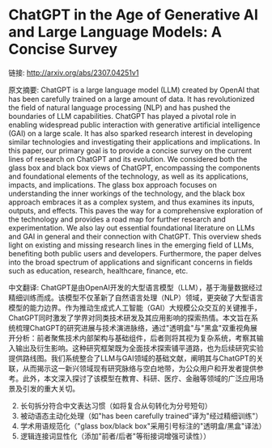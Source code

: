 # ChatGPT in the Age of Generative AI and Large Language Models: A Concise Survey

链接: http://arxiv.org/abs/2307.04251v1

原文摘要:
ChatGPT is a large language model (LLM) created by OpenAI that has been
carefully trained on a large amount of data. It has revolutionized the field of
natural language processing (NLP) and has pushed the boundaries of LLM
capabilities. ChatGPT has played a pivotal role in enabling widespread public
interaction with generative artificial intelligence (GAI) on a large scale. It
has also sparked research interest in developing similar technologies and
investigating their applications and implications. In this paper, our primary
goal is to provide a concise survey on the current lines of research on ChatGPT
and its evolution. We considered both the glass box and black box views of
ChatGPT, encompassing the components and foundational elements of the
technology, as well as its applications, impacts, and implications. The glass
box approach focuses on understanding the inner workings of the technology, and
the black box approach embraces it as a complex system, and thus examines its
inputs, outputs, and effects. This paves the way for a comprehensive
exploration of the technology and provides a road map for further research and
experimentation. We also lay out essential foundational literature on LLMs and
GAI in general and their connection with ChatGPT. This overview sheds light on
existing and missing research lines in the emerging field of LLMs, benefiting
both public users and developers. Furthermore, the paper delves into the broad
spectrum of applications and significant concerns in fields such as education,
research, healthcare, finance, etc.

中文翻译:
ChatGPT是由OpenAI开发的大型语言模型（LLM），基于海量数据经过精细训练而成。该模型不仅革新了自然语言处理（NLP）领域，更突破了大型语言模型的能力边界。作为推动生成式人工智能（GAI）大规模公众交互的关键推手，ChatGPT同时激发了学界对同类技术研发及其应用影响的探索热情。本文旨在系统梳理ChatGPT的研究进展与技术演进脉络，通过"透明盒"与"黑盒"双重视角展开分析：前者聚焦技术内部架构与基础组件，后者则将其视为复杂系统，考察其输入输出及衍生影响。这种研究框架既为全面技术探索铺平道路，也为后续研究实验提供路线图。我们系统整合了LLM与GAI领域的基础文献，阐明其与ChatGPT的关联，从而揭示这一新兴领域现有研究脉络与空白地带，为公众用户和开发者提供参考。此外，本文深入探讨了该模型在教育、科研、医疗、金融等领域的广泛应用场景及引发的重大关切。  

  
2. 长句拆分符合中文表达习惯（如将复合从句转化为分号短句）  
3. 被动语态主动化处理（如"has been carefully trained"译为"经过精细训练"）  
4. 学术用语规范化（"glass box/black box"采用引号标注的"透明盒/黑盒"译法）  
5. 逻辑连接词显性化（添加"前者/后者"等衔接词增强可读性））
